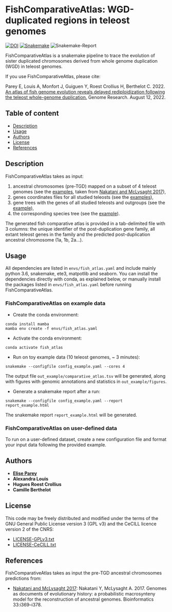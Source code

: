 # FishComparativeAtlas: WGD-duplicated regions in teleost genomes

 

[![DOI](https://zenodo.org/badge/DOI/10.5281/zenodo.5776772.svg)](https://doi.org/10.5281/zenodo.5776772) [![Snakemake](https://img.shields.io/badge/snakemake-≥5.13-brightgreen.svg)](https://snakemake.bitbucket.io) ![Snakemake-Report](https://img.shields.io/badge/snakemake-report-green.svg)


FishComparativeAtlas is a snakemake pipeline to trace the evolution of sister duplicated chromosomes derived from whole genome duplication (WGD) in teleost genomes.

If you use FishComparativeAtlas, please cite:

Parey E, Louis A, Monfort J, Guiguen Y, Roest Crollius H, Berthelot C. 2022. [An atlas of fish genome evolution reveals delayed rediploidization following the teleost whole-genome duplication.](https://genome.cshlp.org/content/early/2022/08/12/gr.276953.122) Genome Research. August 12, 2022. 

## Table of content

  - [Description](#description)
  - [Usage](#usage)
  - [Authors](#authors)
  - [License](#license)
  - [References](#references)


## Description

FishComparativeAtlas takes as input:
   1. ancestral chromosomes (pre-TGD) mapped on a subset of 4 teleost genomes (see the [examples](data/MacrosyntenyTGD/), taken from [Nakatani and McLysaght 2017](https://academic.oup.com/bioinformatics/article/33/14/i369/3953974)),
   2. genes coordinates files for all studied teleosts (see the [examples](data/example/genes/)),
   3. gene trees with the genes of all studied teleosts and outgroups (see the [example](data/example/SCORPiOs_ens89_corrected_forest.nhx)),
   4. the corresponding species tree (see the [example](data/example/sptree.nwk)).

The generated fish comparative atlas is provided in a tab-delimited file with 3 columns: the unique identifier of the post-duplication gene family, all extant teleost genes in the family and the predicted post-duplication ancestral chromosome (1a, 1b, 2a...).

## Usage

All dependencies are listed in `envs/fish_atlas.yaml` and include mainly python 3.6, snakemake, ete3, matpotlib and seaborn. You can install the dependencies directly with conda, as explained below, or manually install the packages listed in `envs/fish_atlas.yaml` before running FishComparativeAtlas.

### FishComparativeAtlas on example data

- Create the conda environment:
```
conda install mamba
mamba env create -f envs/fish_atlas.yaml
```

- Activate the conda environment:
```
conda activate fish_atlas
```

- Run on toy example data (10 teleost genomes, ~ 3 minutes):
```
snakemake --configfile config_example.yaml --cores 4
```

The output file `out_example/comparative_atlas.tsv` will be generated, along with figures with genomic annotations and statistics in `out_example/figures`.


- Generate a snakemake report after a run:

```
snakemake --configfile config_example.yaml --report report_example.html
```

The snakemake report `report_example.html` will be generated.


### FishComparativeAtlas on user-defined data

To run on a user-defined dataset, create a new configuration file and format your input data following the provided example.

## Authors

* [**Elise Parey**](mailto:elise.parey@bio.ens.psl.eu)
* **Alexandra Louis**
* **Hugues Roest Crollius**
* **Camille Berthelot**

## License

This code may be freely distributed and modified under the terms of the GNU General Public License version 3 (GPL v3) and the CeCILL licence version 2 of the CNRS:

- [LICENSE-GPLv3.txt](LICENSE-GPLv3.txt)
- [LICENSE-CeCILL.txt](LICENSE-CeCILLv2.txt)

## References

FishComparativeAtlas takes as input the pre-TGD ancestral chromosomes predictions from:

- [Nakatani and McLysaght 2017](https://academic.oup.com/bioinformatics/article/33/14/i369/3953974): Nakatani Y, McLysaght A. 2017. Genomes as documents of evolutionary history: a probabilistic macrosynteny model for the reconstruction of ancestral genomes. Bioinformatics 33:i369–i378.
